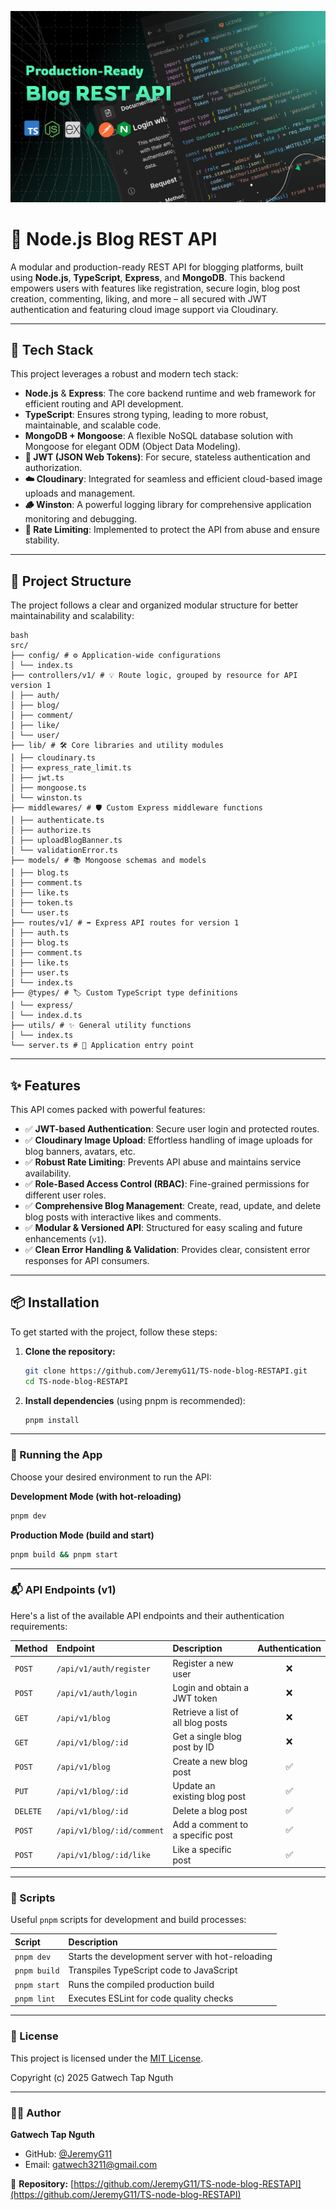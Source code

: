 

![Node.js Blog REST API Banner](https://github.com/JeremyG11/gatwech-nguth-assets/blob/9ff93f4f906b9f7a04914b0ae4edbd67fb572e9c/Frame%206%20(1).png?raw=true)

# 📝 Node.js Blog REST API


A modular and production-ready REST API for blogging platforms, built using **Node.js**, **TypeScript**, **Express**, and **MongoDB**. This backend empowers users with features like registration, secure login, blog post creation, commenting, liking, and more – all secured with JWT authentication and featuring cloud image support via Cloudinary.

---

## 🚀 Tech Stack

This project leverages a robust and modern tech stack:

- **Node.js** & **Express**: The core backend runtime and web framework for efficient routing and API development.
- **TypeScript**: Ensures strong typing, leading to more robust, maintainable, and scalable code.
- **MongoDB + Mongoose**: A flexible NoSQL database solution with Mongoose for elegant ODM (Object Data Modeling).
- **🔑 JWT (JSON Web Tokens)**: For secure, stateless authentication and authorization.
- **☁️ Cloudinary**: Integrated for seamless and efficient cloud-based image uploads and management.
- **🪵 Winston**: A powerful logging library for comprehensive application monitoring and debugging.
- **🚦 Rate Limiting**: Implemented to protect the API from abuse and ensure stability.

---

## 📁 Project Structure

The project follows a clear and organized modular structure for better maintainability and scalability:


```
bash
src/
├── config/ # ⚙️ Application-wide configurations
│ └── index.ts
├── controllers/v1/ # 💡 Route logic, grouped by resource for API version 1
│ ├── auth/
│ ├── blog/
│ ├── comment/
│ ├── like/
│ └── user/
├── lib/ # 🛠️ Core libraries and utility modules
│ ├── cloudinary.ts
│ ├── express_rate_limit.ts
│ ├── jwt.ts
│ ├── mongoose.ts
│ └── winston.ts
├── middlewares/ # 🛡️ Custom Express middleware functions
│ ├── authenticate.ts
│ ├── authorize.ts
│ ├── uploadBlogBanner.ts
│ └── validationError.ts
├── models/ # 📚 Mongoose schemas and models
│ ├── blog.ts
│ ├── comment.ts
│ ├── like.ts
│ ├── token.ts
│ └── user.ts
├── routes/v1/ # ➡️ Express API routes for version 1
│ ├── auth.ts
│ ├── blog.ts
│ ├── comment.ts
│ ├── like.ts
│ ├── user.ts
│ └── index.ts
├── @types/ # 🏷️ Custom TypeScript type definitions
│ └── express/
│ └── index.d.ts
├── utils/ # ✨ General utility functions
│ └── index.ts
└── server.ts # 🚀 Application entry point

```
---

## ✨ Features

This API comes packed with powerful features:

* ✅ **JWT-based Authentication**: Secure user login and protected routes.
* ✅ **Cloudinary Image Upload**: Effortless handling of image uploads for blog banners, avatars, etc.
* ✅ **Robust Rate Limiting**: Prevents API abuse and maintains service availability.
* ✅ **Role-Based Access Control (RBAC)**: Fine-grained permissions for different user roles.
* ✅ **Comprehensive Blog Management**: Create, read, update, and delete blog posts with interactive likes and comments.
* ✅ **Modular & Versioned API**: Structured for easy scaling and future enhancements (`v1`).
* ✅ **Clean Error Handling & Validation**: Provides clear, consistent error responses for API consumers.

---

## 📦 Installation

To get started with the project, follow these steps:

1.  **Clone the repository:**
    ```bash
    git clone https://github.com/JeremyG11/TS-node-blog-RESTAPI.git
    cd TS-node-blog-RESTAPI
    ```
2.  **Install dependencies** (using pnpm is recommended):
    ```bash
    pnpm install
    ```

---

### 🧪 Running the App

Choose your desired environment to run the API:

**Development Mode (with hot-reloading)**

```bash
pnpm dev
````

**Production Mode (build and start)**

```bash
pnpm build && pnpm start
```

-----

### 📬 API Endpoints (v1)

Here's a list of the available API endpoints and their authentication requirements:

| Method | Endpoint                     | Description                    | Authentication |
| :----- | :--------------------------- | :----------------------------- | :-------------: |
| `POST` | `/api/v1/auth/register`      | Register a new user            |       ❌       |
| `POST` | `/api/v1/auth/login`         | Login and obtain a JWT token   |       ❌       |
| `GET`  | `/api/v1/blog`               | Retrieve a list of all blog posts |       ❌       |
| `GET`  | `/api/v1/blog/:id`           | Get a single blog post by ID   |       ❌       |
| `POST` | `/api/v1/blog`               | Create a new blog post         |       ✅       |
| `PUT`  | `/api/v1/blog/:id`           | Update an existing blog post   |       ✅       |
| `DELETE`| `/api/v1/blog/:id`           | Delete a blog post             |       ✅       |
| `POST` | `/api/v1/blog/:id/comment`   | Add a comment to a specific post |       ✅       |
| `POST` | `/api/v1/blog/:id/like`      | Like a specific post           |       ✅       |

-----

### 🧰 Scripts

Useful `pnpm` scripts for development and build processes:

| Script     | Description                                |
| :--------- | :----------------------------------------- |
| `pnpm dev`   | Starts the development server with hot-reloading |
| `pnpm build` | Transpiles TypeScript code to JavaScript   |
| `pnpm start` | Runs the compiled production build         |
| `pnpm lint`  | Executes ESLint for code quality checks    |

-----

### 🪪 License

This project is licensed under the [MIT License](https://opensource.org/licenses/MIT).

Copyright (c) 2025 Gatwech Tap Nguth

-----

### 👨‍💻 Author

**Gatwech Tap Nguth**

  * GitHub: [@JeremyG11](https://www.google.com/search?q=https://github.com/JeremyG11)
  * Email: [gatwech3211@gmail.com](mailto:gatwech3211@gmail.com)

🔗 **Repository:** [https://github.com/JeremyG11/TS-node-blog-RESTAPI](https://github.com/JeremyG11/TS-node-blog-RESTAPI)

```
```
